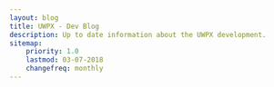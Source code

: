 ```yaml
---
layout: blog
title: UWPX - Dev Blog
description: Up to date information about the UWPX development.
sitemap:
    priority: 1.0
    lastmod: 03-07-2018
    changefreq: monthly
---
```

